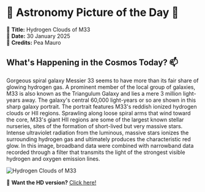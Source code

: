 # 🌌 **Astronomy Picture of the Day** 🌌

🔭 **Title:** Hydrogen Clouds of M33  
📅 **Date:** 30 January 2025  
📸 **Credits:** Pea Mauro  

## **What's Happening in the Cosmos Today?** 📫

Gorgeous spiral galaxy Messier 33 seems to have more than its fair share of glowing hydrogen gas. A prominent member of the local group of galaxies, M33 is also known as the Triangulum Galaxy and lies a mere 3 million light-years away.  The galaxy's central 60,000 light-years or so are shown in this sharp galaxy portrait. The portrait features M33's reddish ionized hydrogen clouds or HII regions. Sprawling along loose spiral arms that wind toward the core, M33's giant HII regions are some of the largest known stellar nurseries, sites of the formation of short-lived but very massive stars. Intense ultraviolet radiation from the luminous, massive stars ionizes the surrounding hydrogen gas and ultimately produces the characteristic red glow. In this image, broadband data were combined with narrowband data recorded through a filter that transmits the light of the strongest visible hydrogen and oxygen emission lines.


![Hydrogen Clouds of M33](https://apod.nasa.gov/apod/image/2501/M33_1024.jpg)

🌠 **Want the HD version?** [Click here!](https://apod.nasa.gov/apod/image/2501/M33_2048.jpg)
